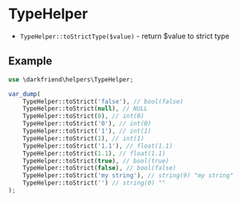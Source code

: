 # TypeHelper

* ```TypeHelper::toStrictType($value)``` - return $value to strict type

## Example

```php
use \darkfriend\helpers\TypeHelper;

var_dump(
    TypeHelper::toStrict('false'), // bool(false)
    TypeHelper::toStrict(null), // NULL
    TypeHelper::toStrict(0), // int(0)
    TypeHelper::toStrict('0'), // int(0)
    TypeHelper::toStrict('1'), // int(1)
    TypeHelper::toStrict(1), // int(1)
    TypeHelper::toStrict('1.1'), // float(1.1)
    TypeHelper::toStrict(1.1), // float(1.1)
    TypeHelper::toStrict(true), // bool(true)
    TypeHelper::toStrict(false), // bool(false)
    TypeHelper::toStrict('my string'), // string(9) "my string"
    TypeHelper::toStrict('') // string(0) ""
);
```